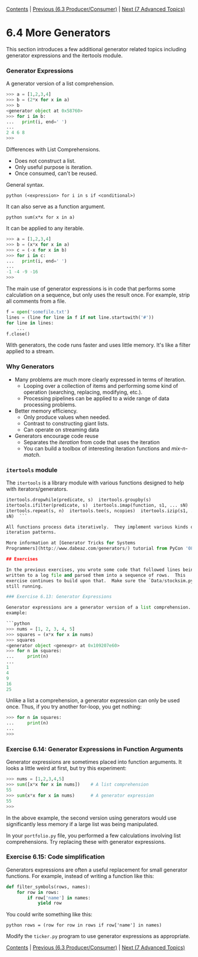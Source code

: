 [Contents](../Contents.md) \| [Previous (6.3
Producer/Consumer)](03_Producers_consumers.md) \| [Next (7 Advanced
Topics)](../07_Advanced_Topics/00_Overview.md)

# 6.4 More Generators

This section introduces a few additional generator related topics including
generator expressions and the itertools module.

### Generator Expressions

A generator version of a list comprehension.

```python
>>> a = [1,2,3,4]
>>> b = (2*x for x in a)
>>> b
<generator object at 0x58760>
>>> for i in b:
...   print(i, end=' ')
...
2 4 6 8
>>>
```

Differences with List Comprehensions.

* Does not construct a list.
* Only useful purpose is iteration.
* Once consumed, can't be reused.

General syntax.

```python (<expression> for i in s if <conditional>)  ```

It can also serve as a function argument.

```python sum(x*x for x in a)  ```

It can be applied to any iterable.

```python
>>> a = [1,2,3,4]
>>> b = (x*x for x in a)
>>> c = (-x for x in b)
>>> for i in c:
...   print(i, end=' ')
...
-1 -4 -9 -16
>>>
```

The main use of generator expressions is in code that performs some
calculation on a sequence, but only uses the result once.  For example,
strip all comments from a file.

```python
f = open('somefile.txt')
lines = (line for line in f if not line.startswith('#'))
for line in lines:
    ...
f.close()
```

With generators, the code runs faster and uses little memory. It's like a
filter applied to a stream.

### Why Generators

* Many problems are much more clearly expressed in terms of iteration.
  * Looping over a collection of items and performing some kind of operation (searching, replacing, modifying, etc.).
  * Processing pipelines can be applied to a wide range of data processing problems.
* Better memory efficiency.
  * Only produce values when needed.
  * Contrast to constructing giant lists.
  * Can operate on streaming data
* Generators encourage code reuse
  * Separates the *iteration* from code that uses the iteration
  * You can build a toolbox of interesting iteration functions and *mix-n-match*.

### `itertools` module

The `itertools` is a library module with various functions designed to help
with iterators/generators.

```python itertools.chain(s1,s2)  itertools.count(n)  itertools.cycle(s)
itertools.dropwhile(predicate, s)  itertools.groupby(s)
itertools.ifilter(predicate, s)  itertools.imap(function, s1, ... sN)
itertools.repeat(s, n)  itertools.tee(s, ncopies)  itertools.izip(s1, ... ,
sN)  ```

All functions process data iteratively.  They implement various kinds of
iteration patterns.

More information at [Generator Tricks for Systems
Programmers](http://www.dabeaz.com/generators/) tutorial from PyCon '08.

## Exercises

In the previous exercises, you wrote some code that followed lines being
written to a log file and parsed them into a sequence of rows.  This
exercise continues to build upon that.  Make sure the `Data/stocksim.py` is
still running.

### Exercise 6.13: Generator Expressions

Generator expressions are a generator version of a list comprehension.  For
example:

```python
>>> nums = [1, 2, 3, 4, 5]
>>> squares = (x*x for x in nums)
>>> squares
<generator object <genexpr> at 0x109207e60>
>>> for n in squares:
...     print(n)
...
1
4
9
16
25
```

Unlike a list a comprehension, a generator expression can only be used
once.  Thus, if you try another for-loop, you get nothing:

```python
>>> for n in squares:
...     print(n)
...
>>>
```

### Exercise 6.14: Generator Expressions in Function Arguments

Generator expressions are sometimes placed into function arguments.  It
looks a little weird at first, but try this experiment:

```python
>>> nums = [1,2,3,4,5]
>>> sum([x*x for x in nums])    # A list comprehension
55
>>> sum(x*x for x in nums)      # A generator expression
55
>>>
```
In the above example, the second version using generators would
use significantly less memory if a large list was being manipulated.

In your `portfolio.py` file, you performed a few calculations involving list
comprehensions.  Try replacing these with generator expressions.

### Exercise 6.15: Code simplification

Generators expressions are often a useful replacement for small generator
functions.  For example, instead of writing a function like this:

```python
def filter_symbols(rows, names):
    for row in rows:
        if row['name'] in names:
            yield row
```

You could write something like this:

```python rows = (row for row in rows if row['name'] in names)  ```

Modify the `ticker.py` program to use generator expressions as appropriate.


[Contents](../Contents.md) \| [Previous (6.3
Producer/Consumer)](03_Producers_consumers.md) \| [Next (7 Advanced
Topics)](../07_Advanced_Topics/00_Overview.md)
